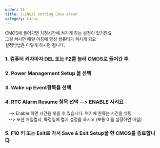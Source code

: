 ```yaml
---   
order: 11   
title: (LINUX) setting Cmos alram   
category: Linux   
---   
```

   
CMOS에 들어가면 지정시간에 켜지게 하는 설정이 있거든요   
그걸 켜시면 매일 아침에 항상 컴퓨터가 켜지게 되요   
설정방법은 이렇게 하시면 됩니다.   
   
### 1. 컴퓨터 켜자마자 DEL 또는 F2를 눌러 CMOS로 들어간 후   
   
### 2. Power Management Setup 을 선택   
   
### 3. Wake up Event항목을 선택   
   
### 4. RTC Alarm Resume 항목 선택 --> ENABLE 시켜요   
   --> Enable 하면 시간을 넣을 수 있습니다. 여기에 원하는 시간을 셋팅   
   --> 또한 매일켤지, 특정일에 켤지 설정을 하시고 (보통 0 을 설정하면 매일)   
   
### 5. F10 키 또는 Exit로 가서 Save & Exit Setup을 한 CMOS를 종료합니다   
